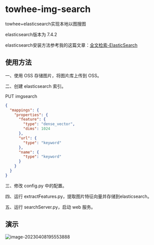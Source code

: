 # towhee-img-search
towhee+elasticsearch实现本地以图搜图

elasticsearch版本为 7.4.2

elasticsearch安装方法参考我的这篇文章：[全文检索-ElasticSearch](https://blog.csdn.net/xjhqre/article/details/124553312)



## 使用方法

一、使用 OSS 存储图片，将图片库上传到 OSS。

二、创建 elasticsearch 索引。

PUT imgsearch

```json
{
  "mappings": {
    "properties": {
      "feature": {
        "type": "dense_vector",
        "dims": 1024
      },
      "url": {
        "type": "keyword"
      },
      "name": {
        "type": "keyword"
      }
    }
  }
}
```

三、修改 config.py 中的配置。

四、运行 extractFeatures.py，提取图片特征向量并存储到elasticsearch。

五、运行 searchServer.py，启动 web 服务。



## 演示

![image-20230408195553888](https://typora-xjhqre.oss-cn-hangzhou.aliyuncs.com/img/202304081956985.png)
